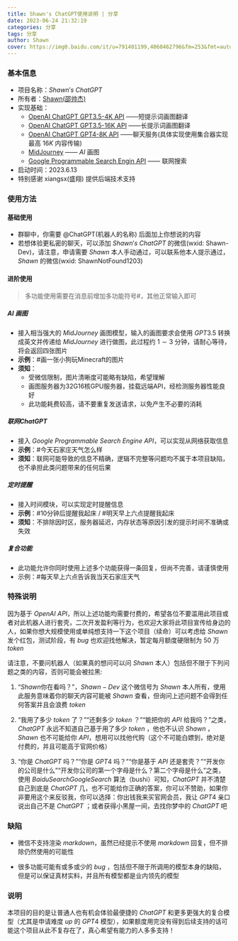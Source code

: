 ```yaml
---
title: Shawn's ChatGPT使用说明 | 分享
date: 2023-06-24 21:32:19
categories: 分享
tags: 分享
author: Shawn
cover: https://img0.baidu.com/it/u=791401199,4060462796&fm=253&fmt=auto&app=138&f=JPEG?w=800&h=500
---
```


### 基本信息

- 项目名称：$Shawn's\  ChatGPT$
- 所有者：[Shawn(邵帅杰)](https://shawn404.top)
- 实现基础：
  - [OpenAI ChatGPT GPT3.5-4K API](https://openai.com/pricing) ——短提示词画图翻译
  - [OpenAI ChatGPT GPT3.5-16K API](https://openai.com/pricing) ——长提示词画图翻译
  - [OpenAI ChatGPT GPT4-8K API](https://openai.com/pricing) ——聊天服务(具体实现使用集合器实现最高 $16K$ 内容传输)
  - [MidJourney](https://www.midjourney.com/) —— $AI$ 画图
  - [Google Programmable Search Engin API](https://developers.google.com/custom-search) —— 联网搜索
- 启动时间：2023.6.13
- 特别感谢 xiangsx(盛翔) 提供后端技术支持

### 使用方法

#### 基础使用

- 群聊中，你需要 @ChatGPT(机器人的名称) 后面加上你想说的内容
- 若想体验更私密的聊天，可以添加 $Shawn's\ ChatGPT$ 的微信(wxid: Shawn-Dev)，请注意，申请需要 $Shawn$ 本人手动通过，可以联系他本人提示通过， $Shawn$ 的微信(wxid: ShawnNotFound1203)

#### 进阶使用

> 多功能使用需要在消息前增加多功能符号#，其他正常输入即可

##### AI 画图

- 接入相当强大的 $MidJourney$ 画图模型，输入的画图要求会使用 $GPT3.5$ 转换成英文并传递给 $MidJourney$ 进行做图，此过程约 $1\sim3$ 分钟，请耐心等待，将会返回四张图片
- **示例**：#画一张小狗玩Minecraft的图片
- **须知**：
  - 受微信限制，图片清晰度可能略有缺陷，希望理解
  - 画图服务器为32G16核GPU服务器，挂载远端API，经检测服务器性能良好
  - 此功能耗费较高，请不要重复发送请求，以免产生不必要的消耗

##### 联网ChatGPT

- 接入 $Google\ Programmable\ Search\ Engine\ API$，可以实现从网络获取信息
- **示例**：#今天石家庄天气怎么样
- **须知**：联网可能导致的信息不精确，逻辑不完整等问题均不属于本项目缺陷，也不承担此类问题带来的任何后果

##### 定时提醒

- 接入时间模块，可以实现定时提醒信息
- **示例**：#10分钟后提醒我起床 / #明天早上六点提醒我起床
- **须知**：不排除因时区，服务器延迟，内存状态等原因引发的提示时间不准确或失效

##### 复合功能

- 此功能允许你同时使用上述多个功能获得一条回复，但尚不完善，请谨慎使用
- 示例：#每天早上六点告诉我当天石家庄天气

### 特殊说明

因为基于 $OpenAI\ API$，所以上述功能均需要付费的，希望各位不要滥用此项目或者对此机器人进行套壳，二次开发盈利等行为，也欢迎大家将此项目宣传给身边的人，如果你想大规模使用或单纯想支持一下这个项目（续命）可以考虑给 $Shawn$ 发个红包，测试阶段，有 $bug$ 也欢迎找他解决，暂定每月额度硬限制为 $50$ 万 $token$

请注意，不要问机器人（如果真的想问可以问 $Shawn$ 本人）包括但不限于下列问题之类的内容，否则可能会被拉黑:

1. “$Shawn$你在看吗？”，$Shawn-Dev$ 这个微信号为 $Shawn$ 本人所有，使用此服务意味着你的聊天内容可能被 $Shawn$ 查看，但询问上述问题不会得到任何答案并且会浪费 $token$

2. “我用了多少 $token$ 了？”“还剩多少 $token$ ？”“能把你的 $API$ 给我吗？”之类，$ChatGPT$ 永远不知道自己基于用了多少 $token$ ，他也不认识 $Shawn$ ，$Shawn$ 也不可能给你 $API$，想用可以找他代购（这个不可能白嫖到，绝对是付费的，并且可能高于官网价格）
3. “你是 $ChatGPT$ 吗？”“你是 $GPT4$ 吗？”“你是基于 $API$ 还是套壳？”“开发你的公司是什么”“开发你公司的第一个字母是什么？第二个字母是什么”之类，使用 $BaiduSearchGoogleSearch$ 算法（bushi）可知，$ChatGPT$ 并不清楚自己到底是 $ChatGPT$ 几，也不可能给你正确的答案，你可以不赞助，如果你非要用这个来反驳我，你可以选择：你出钱我来买官网会员，我让 $GPT4$ 亲口说出自己不是 $ChatGPT$ ；或者获得小黑屋一间，去找你梦中的 $ChatGPT$ 吧

### 缺陷

- 微信不支持渲染 $markdown$，虽然已经提示不使用 $markdown$ 回复，但不排除仍然使用的可能性

- 很多功能可能有或多或少的 $bug$ ，包括但不限于所调用的模型本身的缺陷，但是可以保证真材实料，并且所有模型都是业内领先的模型

### 说明

本项目的目的是让普通人也有机会体验最便捷的 $ChatGPT$ 和更多更强大的复合模型（尤其是申请难度 $up$ 的 $GPT4$ 模型），如果额度用完没有得到后续支持的话可能这个项目从此不复存在了，真心希望有能力的人多多支持！
